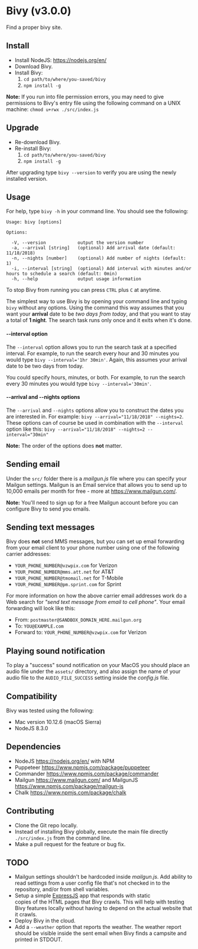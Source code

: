 # Bivy (v3.0.0)
Find a proper bivy site.

## Install
- Install NodeJS: https://nodejs.org/en/
- Download Bivy.
- Install Bivy:
  1. `cd path/to/where/you-saved/bivy`
  2. `npm install -g`

**Note:** If you run into file permission errors, you may need to give
permissions to Bivy's entry file using the following command on a UNIX
machine: `chmod u+rwx ./src/index.js`


## Upgrade
- Re-download Bivy.
- Re-install Bivy:
  1. `cd path/to/where/you-saved/bivy`
  2. `npm install -g`

After upgrading type `bivy --version` to verify you are using the newly installed version.


## Usage
For help, type `bivy -h` in your command line. You should see the following:
```
Usage: bivy [options]

Options:

  -V, --version            output the version number
  -a, --arrival [string]   (optional) Add arrival date (default: 11/18/2018)
  -n, --nights [number]    (optional) Add number of nights (default: 1)
  -i, --interval [string]  (optional) Add interval with minutes and/or hours to schedule a search (default: 0min)
  -h, --help               output usage information
```

To stop Bivy from running you can press `CTRL` plus `C` at anytime.

The simplest way to use Bivy is by opening your command line and typing `bivy`
without any options. Using the command this way assumes that you want your
**arrival** date to be _two days from today_, and that you want to stay a total
of **1 night**. The search task runs only once and it exits when it's done.

#### --interval option
The `--interval` option allows you to run the search task at a specified
interval. For example, to run the search every hour and 30 minutes you would
type `bivy --interval='1hr 30min'`. Again, this assumes your arrival date to
be two days from today.

You could specify hours, minutes, or both. For example, to run the search every
30 minutes you would type `bivy --interval='30min'`.

#### --arrival and --nights options
The `--arrival` and `--nights` options allow you to construct the dates you are
interested in. For example: `bivy --arrival="11/18/2018" --nights=2`. These
options can of course be used in combination with the `--interval` option like
this: `bivy --arrival="11/18/2018" --nights=2 --interval="30min"`

**Note:** The order of the options does **not** matter.


## Sending email
Under the `src/` folder there is a _mailgun.js_ file where you can specify
your Mailgun settings. Mailgun is an Email service that allows you to send up
to 10,000 emails per month for free - more at https://www.mailgun.com/.

**Note:** You'll need to sign up for a free Mailgun account before you can
configure Bivy to send you emails.


## Sending text messages
Bivy does **not** send MMS messages, but you can set up email forwarding from your
email client to your phone number using one of the following carrier addresses:
- `YOUR_PHONE_NUMBER@vzwpix.com` for Verizon
- `YOUR_PHONE_NUMBER@mms.att.net` for AT&T
- `YOUR_PHONE_NUMBER@tmomail.net` for T-Mobile
- `YOUR_PHONE_NUMBER@pm.sprint.com` for Sprint

For more information on how the above carrier email addresses work do a Web
search for _"send text message from email to cell phone"_. Your email forwarding
will look like this:
- From: `postmaster@SANDBOX_DOMAIN_HERE.mailgun.org`
- To: `YOU@EXAMPLE.com`
- Forward to: `YOUR_PHONE_NUMBER@vzwpix.com` for Verizon


## Playing sound notification
To play a "success" sound notification on your MacOS you should place an audio
file under the `assets/` directory, and also assign the name of your audio file
to the `AUDIO_FILE_SUCCESS` setting inside the _config.js_ file.


## Compatibility
Bivy was tested using the following:
- Mac version 10.12.6 (macOS Sierra)
- NodeJS 8.3.0


## Dependencies
- NodeJS <https://nodejs.org/en/> with NPM
- Puppeteer <https://www.npmjs.com/package/puppeteer>
- Commander <https://www.npmjs.com/package/commander>
- Mailgun <https://www.mailgun.com/> and MailgunJS <https://www.npmjs.com/package/mailgun-js>
- Chalk <https://www.npmjs.com/package/chalk>


## Contributing
- Clone the Git repo locally.
- Instead of installing Bivy globally, execute the main file directly
  `./src/index.js` from the command line.
- Make a pull request for the feature or bug fix.


## TODO
- Mailgun settings shouldn't be hardcoded inside _mailgun.js_. Add ability to
  read settings from a user config file that's not checked in to the repository,
  and/or from shell variables.
- Setup a simple [ExpressJS](https://expressjs.com/) app that responds with static  
  copies of the HTML pages that Bivy crawls. This will help with testing Bivy features
  locally without having to depend on the actual website that it crawls.
- Deploy Bivy in the cloud.
- Add a `--weather` option that reports the weather. The weather report should be
  visible inside the sent email when Bivy finds a campsite and printed in STDOUT.
